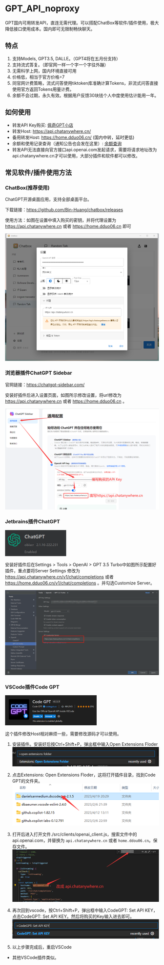 # GPT_API_noproxy
 GPT国内可用转发API，直连无需代理。可以搭配ChatBox等软件/插件使用，极大降低接口使用成本。国内即可无限制畅快聊天。

## 特点
1. 支持Models, GPT3.5, DALLE。（GPT4将在五月份支持）
2. 支持流式答复。（即官网一样一个字一个字往外蹦）
3. 无需科学上网，国内环境直接可用
4. 价格低，相当于官方价格÷7
5. 同官网计费策略，流式问答使用tiktoken库准确计算Tokens，非流式问答直接使用官方返回Tokens用量计费。
6. 余额不会过期，永久有效。根据用户反馈30块钱个人中度使用估计能用一年。

## 如何使用
- 转发API Key购买: [佩奇GPT小店](https://peiqi.shop/)
- 转发Host: https://api.chatanywhere.cn/ 
- 备用转发Host: https://home.dduo06.cn/ (国内中转，延时更低)
- 余额和使用记录查询（通知公告也会发在这里）: [余额查询](https://api.chatanywhere.cn/)
- 转发API无法直接向官方接口api.openai.com发起请求，需要将请求地址改为api.chatanywhere.cn才可以使用，大部分插件和软件都可以修改。

## 常见软件/插件使用方法

### **ChatBox(推荐使用)**

ChatGPT开源桌面应用，支持全部桌面平台。

下载链接：https://github.com/Bin-Huang/chatbox/releases

使用方法：如图在设置中填入购买的密钥，并将代理设置为 https://api.chatanywhere.cn 或者 https://home.dduo06.cn 即可

![](images/chatbox.png)


### **浏览器插件ChatGPT Sidebar**

官网链接：https://chatgpt-sidebar.com/

安装好插件后进入设置页面，如图所示修改设置，将url修改为 https://api.chatanywhere.cn 或者 https://home.dduo06.cn 。

![](images/sidebar.png)

### **Jetbrains插件ChatGPT**
<img src="./images/jet1.png" width='200'/>

安装好插件后在Settings > Tools > OpenAI > GPT 3.5 Turbo中如图所示配置好插件，重点要将Server Settings 修改为 https://api.chatanywhere.cn/v1/chat/completions 或者 https://home.dduo06.cn/v1/chat/completions 。并勾选Customize Server。

![](images/jet2.png)


### **VSCode插件Code GPT**
<img src="./images/codegpt1.png" width='300'/>

这个插件修改Host相对麻烦一些，需要修改源码才可以使用。

1. 安装插件。安装好后按Ctrl+Shift+P，弹出框中输入Open Extensions Floder
![](images/codegpt2.png)

2. 点击Extensions: Open Extensions Floder，这将打开插件目录，找到Code GPT的文件夹。
![](images/codegpt3.png)

3. 打开后进入打开文件./src/clients/openai_client.js，搜索文件中的api.openai.com，并替换为 `api.chatanywhere.cn` 或者 `home.ddou06.cn`。保存文件。
![](images/codegpt4.png)

4. 再次回到vscode，按Ctrl+Shift+P，弹出框中输入CodeGPT: Set API KEY，点击CodeGPT: Set API KEY。然后将购买的Key输入进去即可。
![](images/codegpt5.png)

5. 以上步骤完成后，重启VSCode

- 其他VSCode插件类似。

